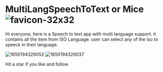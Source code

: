 # MultiLangSpeechToText or Mice ![favicon-32x32](https://user-images.githubusercontent.com/13531489/163712201-2c9ec0a2-2cb8-40bc-9d38-9309787d91ee.png)

Hi everyone, here is a Speech to text app with multi language support. 
it contains  all the item from ISO Language. user can select any of the iso to speeck in their language.

![1650194329052](https://user-images.githubusercontent.com/13531489/163712151-52bb5c9d-af96-4b83-a9b9-cfb275a044a9.jpg)
![1650194329037](https://user-images.githubusercontent.com/13531489/163712153-9936dac6-dc7f-4778-b547-d3026e6d40fe.jpg)


Hit a star if you like and follow.
